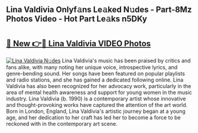 ## Lina Valdivia Onlyf𝚊ns Le𝚊ked N𝚞des - Part-8Mz Photos Video - Hot Part Le𝚊ks n5DKy

# <h2><a href="http://ab38258.deff.icu/?id=Lina+Valdivia">🔗 New 👉🔴 Lina Valdivia VIDEO Photos</a></h2>

[![Lina Valdivia N𝚞des](https://i.imgur.com/rIISA9y.gif)](http://ab38258.deff.icu/?id=Lina+Valdivia)
Lina Valdivia's music has been praised by critics and fans alike, with many noting her unique voice, introspective lyrics, and genre-bending sound. Her songs have been featured on popular playlists and radio stations, and she has gained a dedicated following online. Lina Valdivia has also been recognized for her advocacy work, particularly in the area of mental health awareness and support for young women in the music industry. Lina Valdivia (b. 1990) is a contemporary artist whose innovative and thought-provoking works have captured the attention of the art world. Born in London, England, Lina Valdivia's artistic journey began at a young age, and her dedication to her craft has led her to become a force to be reckoned with in the contemporary art scene.
